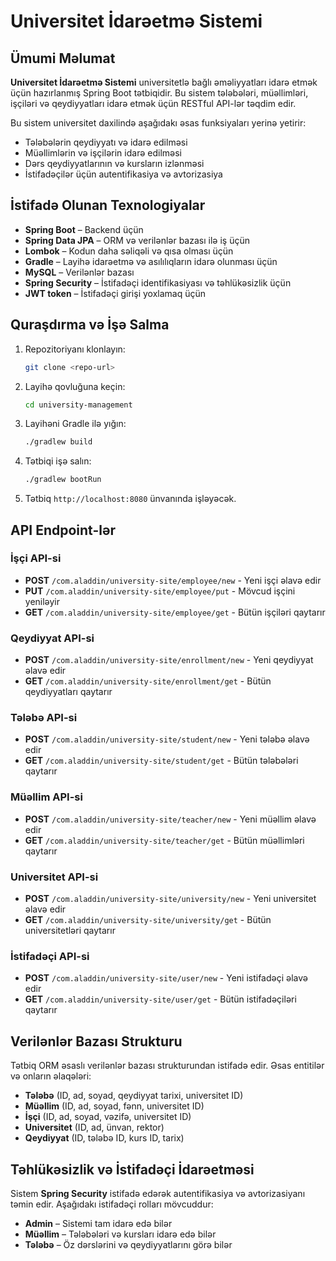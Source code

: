# Universitet İdarəetmə Sistemi

## Ümumi Məlumat
**Universitet İdarəetmə Sistemi** universitetlə bağlı əməliyyatları idarə etmək üçün hazırlanmış Spring Boot tətbiqidir. Bu sistem tələbələri, müəllimləri, işçiləri və qeydiyyatları idarə etmək üçün RESTful API-lər təqdim edir. 

Bu sistem universitet daxilində aşağıdakı əsas funksiyaları yerinə yetirir:
- Tələbələrin qeydiyyatı və idarə edilməsi
- Müəllimlərin və işçilərin idarə edilməsi
- Dərs qeydiyyatlarının və kursların izlənməsi
- İstifadəçilər üçün autentifikasiya və avtorizasiya

## İstifadə Olunan Texnologiyalar
- **Spring Boot** – Backend üçün
- **Spring Data JPA** – ORM və verilənlər bazası ilə iş üçün
- **Lombok** – Kodun daha səliqəli və qısa olması üçün
- **Gradle** – Layihə idarəetmə və asılılıqların idarə olunması üçün
- **MySQL** – Verilənlər bazası
- **Spring Security** – İstifadəçi identifikasiyası və təhlükəsizlik üçün
- **JWT token** – İstifadəçi girişi yoxlamaq üçün


## Quraşdırma və İşə Salma
1. Repozitoriyanı klonlayın:
   ```bash
   git clone <repo-url>
   ```
2. Layihə qovluğuna keçin:
   ```bash
   cd university-management
   ```
3. Layihəni Gradle ilə yığın:
   ```bash
   ./gradlew build
   ```
4. Tətbiqi işə salın:
   ```bash
   ./gradlew bootRun
   ```
5. Tətbiq `http://localhost:8080` ünvanında işləyəcək.

## API Endpoint-lər

### İşçi API-si
- **POST** `/com.aladdin/university-site/employee/new` - Yeni işçi əlavə edir
- **PUT** `/com.aladdin/university-site/employee/put` - Mövcud işçini yeniləyir
- **GET** `/com.aladdin/university-site/employee/get` - Bütün işçiləri qaytarır

### Qeydiyyat API-si
- **POST** `/com.aladdin/university-site/enrollment/new` - Yeni qeydiyyat əlavə edir
- **GET** `/com.aladdin/university-site/enrollment/get` - Bütün qeydiyyatları qaytarır

### Tələbə API-si
- **POST** `/com.aladdin/university-site/student/new` - Yeni tələbə əlavə edir
- **GET** `/com.aladdin/university-site/student/get` - Bütün tələbələri qaytarır

### Müəllim API-si
- **POST** `/com.aladdin/university-site/teacher/new` - Yeni müəllim əlavə edir
- **GET** `/com.aladdin/university-site/teacher/get` - Bütün müəllimləri qaytarır

### Universitet API-si
- **POST** `/com.aladdin/university-site/university/new` - Yeni universitet əlavə edir
- **GET** `/com.aladdin/university-site/university/get` - Bütün universitetləri qaytarır

### İstifadəçi API-si
- **POST** `/com.aladdin/university-site/user/new` - Yeni istifadəçi əlavə edir
- **GET** `/com.aladdin/university-site/user/get` - Bütün istifadəçiləri qaytarır

## Verilənlər Bazası Strukturu
Tətbiq ORM əsaslı verilənlər bazası strukturundan istifadə edir. Əsas entitilər və onların əlaqələri:
- **Tələbə** (ID, ad, soyad, qeydiyyat tarixi, universitet ID)
- **Müəllim** (ID, ad, soyad, fənn, universitet ID)
- **İşçi** (ID, ad, soyad, vəzifə, universitet ID)
- **Universitet** (ID, ad, ünvan, rektor)
- **Qeydiyyat** (ID, tələbə ID, kurs ID, tarix)

## Təhlükəsizlik və İstifadəçi İdarəetməsi
Sistem **Spring Security** istifadə edərək autentifikasiya və avtorizasiyanı təmin edir. Aşağıdakı istifadəçi rolları mövcuddur:
- **Admin** – Sistemi tam idarə edə bilər
- **Müəllim** – Tələbələri və kursları idarə edə bilər
- **Tələbə** – Öz dərslərini və qeydiyyatlarını görə bilər


